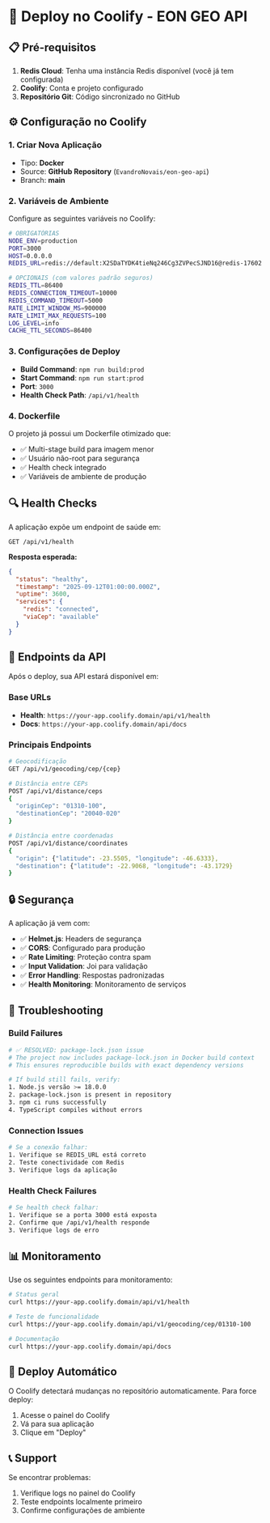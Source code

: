 # 🚀 Deploy no Coolify - EON GEO API

## 📋 Pré-requisitos

1. **Redis Cloud**: Tenha uma instância Redis disponível (você já tem configurada)
2. **Coolify**: Conta e projeto configurado
3. **Repositório Git**: Código sincronizado no GitHub

## ⚙️ Configuração no Coolify

### 1. **Criar Nova Aplicação**
- Tipo: **Docker**
- Source: **GitHub Repository** (`EvandroNovais/eon-geo-api`)
- Branch: **main**

### 2. **Variáveis de Ambiente** 
Configure as seguintes variáveis no Coolify:

```bash
# OBRIGATÓRIAS
NODE_ENV=production
PORT=3000
HOST=0.0.0.0
REDIS_URL=redis://default:X2SDaTYDK4tieNq246Cg3ZVPecSJND16@redis-17602.c62.us-east-1-4.ec2.redns.redis-cloud.com:17602

# OPCIONAIS (com valores padrão seguros)
REDIS_TTL=86400
REDIS_CONNECTION_TIMEOUT=10000
REDIS_COMMAND_TIMEOUT=5000
RATE_LIMIT_WINDOW_MS=900000
RATE_LIMIT_MAX_REQUESTS=100
LOG_LEVEL=info
CACHE_TTL_SECONDS=86400
```

### 3. **Configurações de Deploy**
- **Build Command**: `npm run build:prod`
- **Start Command**: `npm run start:prod`
- **Port**: `3000`
- **Health Check Path**: `/api/v1/health`

### 4. **Dockerfile**
O projeto já possui um Dockerfile otimizado que:
- ✅ Multi-stage build para imagem menor
- ✅ Usuário não-root para segurança
- ✅ Health check integrado
- ✅ Variáveis de ambiente de produção

## 🔍 Health Checks

A aplicação expõe um endpoint de saúde em:
```
GET /api/v1/health
```

**Resposta esperada:**
```json
{
  "status": "healthy",
  "timestamp": "2025-09-12T01:00:00.000Z",
  "uptime": 3600,
  "services": {
    "redis": "connected",
    "viaCep": "available"
  }
}
```

## 📡 Endpoints da API

Após o deploy, sua API estará disponível em:

### Base URLs
- **Health**: `https://your-app.coolify.domain/api/v1/health`
- **Docs**: `https://your-app.coolify.domain/api/docs`

### Principais Endpoints
```bash
# Geocodificação
GET /api/v1/geocoding/cep/{cep}

# Distância entre CEPs
POST /api/v1/distance/ceps
{
  "originCep": "01310-100",
  "destinationCep": "20040-020"
}

# Distância entre coordenadas
POST /api/v1/distance/coordinates
{
  "origin": {"latitude": -23.5505, "longitude": -46.6333},
  "destination": {"latitude": -22.9068, "longitude": -43.1729}
}
```

## 🔒 Segurança

A aplicação já vem com:
- ✅ **Helmet.js**: Headers de segurança
- ✅ **CORS**: Configurado para produção
- ✅ **Rate Limiting**: Proteção contra spam
- ✅ **Input Validation**: Joi para validação
- ✅ **Error Handling**: Respostas padronizadas
- ✅ **Health Monitoring**: Monitoramento de serviços

## 🚨 Troubleshooting

### Build Failures
```bash
# ✅ RESOLVED: package-lock.json issue
# The project now includes package-lock.json in Docker build context
# This ensures reproducible builds with exact dependency versions

# If build still fails, verify:
1. Node.js versão >= 18.0.0
2. package-lock.json is present in repository
3. npm ci runs successfully
4. TypeScript compiles without errors
```

### Connection Issues
```bash
# Se a conexão falhar:
1. Verifique se REDIS_URL está correto
2. Teste conectividade com Redis
3. Verifique logs da aplicação
```

### Health Check Failures
```bash
# Se health check falhar:
1. Verifique se a porta 3000 está exposta
2. Confirme que /api/v1/health responde
3. Verifique logs de erro
```

## 📊 Monitoramento

Use os seguintes endpoints para monitoramento:

```bash
# Status geral
curl https://your-app.coolify.domain/api/v1/health

# Teste de funcionalidade
curl https://your-app.coolify.domain/api/v1/geocoding/cep/01310-100

# Documentação
curl https://your-app.coolify.domain/api/docs
```

## 🔄 Deploy Automático

O Coolify detectará mudanças no repositório automaticamente. Para force deploy:
1. Acesse o painel do Coolify
2. Vá para sua aplicação
3. Clique em "Deploy"

## 📞 Support

Se encontrar problemas:
1. Verifique logs no painel do Coolify
2. Teste endpoints localmente primeiro
3. Confirme configurações de ambiente